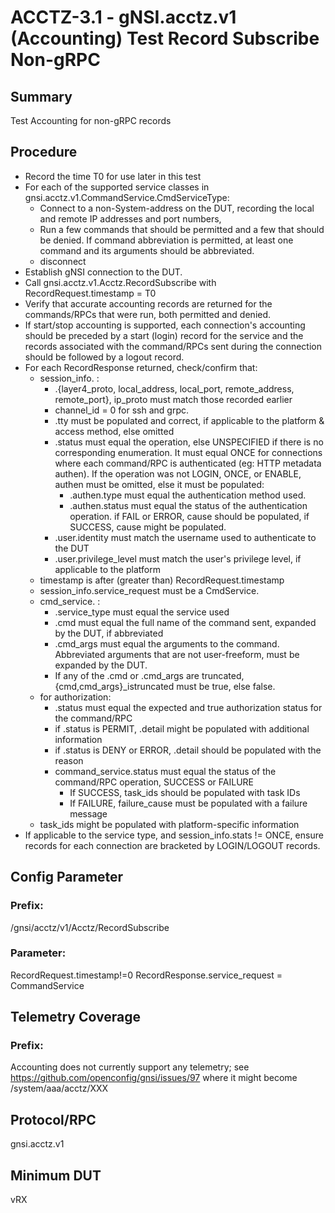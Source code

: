 # ACCTZ-3.1 - gNSI.acctz.v1 (Accounting) Test Record Subscribe Non-gRPC

## Summary
Test Accounting for non-gRPC records

## Procedure
- Record the time T0 for use later in this test
- For each of the supported service classes in gnsi.acctz.v1.CommandService.CmdServiceType:
	- Connect to a non-System-address on the DUT, recording the local and remote IP addresses and port numbers,
	- Run a few commands that should be permitted and a few that should be denied. If command abbreviation is permitted, at least one command and its arguments should be abbreviated.
	- disconnect
- Establish gNSI connection to the DUT.
- Call gnsi.acctz.v1.Acctz.RecordSubscribe with RecordRequest.timestamp = T0
- Verify that accurate accounting records are returned for the commands/RPCs that were run, both permitted and denied.
- If start/stop accounting is supported, each connection's accounting should be preceded by a start (login) record for the service and the records associated with the command/RPCs sent during the connection should be followed by a logout record.
- For each RecordResponse returned, check/confirm that:
	- session_info. :
		- .{layer4_proto, local_address, local_port, remote_address, remote_port}, ip_proto must match those recorded earlier
		- channel_id = 0 for ssh and grpc.
		- .tty must be populated and correct, if applicable to the platform & access method, else omitted
		- .status must equal the operation, else UNSPECIFIED if there is no corresponding enumeration.  It must equal ONCE for connections where each command/RPC is authenticated (eg: HTTP metadata authen).  If the operation was not LOGIN, ONCE, or ENABLE, authen must be omitted, else it must be populated:
			- .authen.type must equal the authentication method used.
			- .authen.status must equal the status of the authentication operation.  if FAIL or ERROR, cause should be populated, if SUCCESS, cause might be populated.
		- .user.identity must match the username used to authenticate to the DUT
		- .user.privilege_level must match the user's privilege level, if applicable to the platform
	- timestamp is after (greater than) RecordRequest.timestamp
	- session_info.service_request must be a CmdService.
	- cmd_service. : 
		- .service_type must equal the service used
		- .cmd must equal the full name of the command sent, expanded by the DUT, if abbreviated
		- .cmd_args must equal the arguments to the command.  Abbreviated arguments that are not user-freeform, must be expanded by the DUT.
		- If any of the .cmd or .cmd_args are truncated, {cmd,cmd_args}_istruncated must be true, else false.
	- for authorization:
		- .status must equal the expected and true authorization status for the command/RPC
		- if .status is PERMIT, .detail  might be populated with additional information
		- if .status is DENY or ERROR, .detail should be populated with the reason
		- command_service.status must equal the status of the command/RPC operation, SUCCESS or FAILURE
			- If SUCCESS, task_ids should be populated with task IDs
			- If FAILURE, failure_cause must be populated with a failure message
	- task_ids might be populated with platform-specific information
- If applicable to the service type, and session_info.stats != ONCE, ensure records for each connection are bracketed by LOGIN/LOGOUT records.


## Config Parameter
### Prefix:
/gnsi/acctz/v1/Acctz/RecordSubscribe

### Parameter:
RecordRequest.timestamp!=0
RecordResponse.service_request = CommandService

## Telemetry Coverage
### Prefix:
Accounting does not currently support any telemetry; see https://github.com/openconfig/gnsi/issues/97 where it might become /system/aaa/acctz/XXX

## Protocol/RPC
gnsi.acctz.v1

## Minimum DUT
vRX
